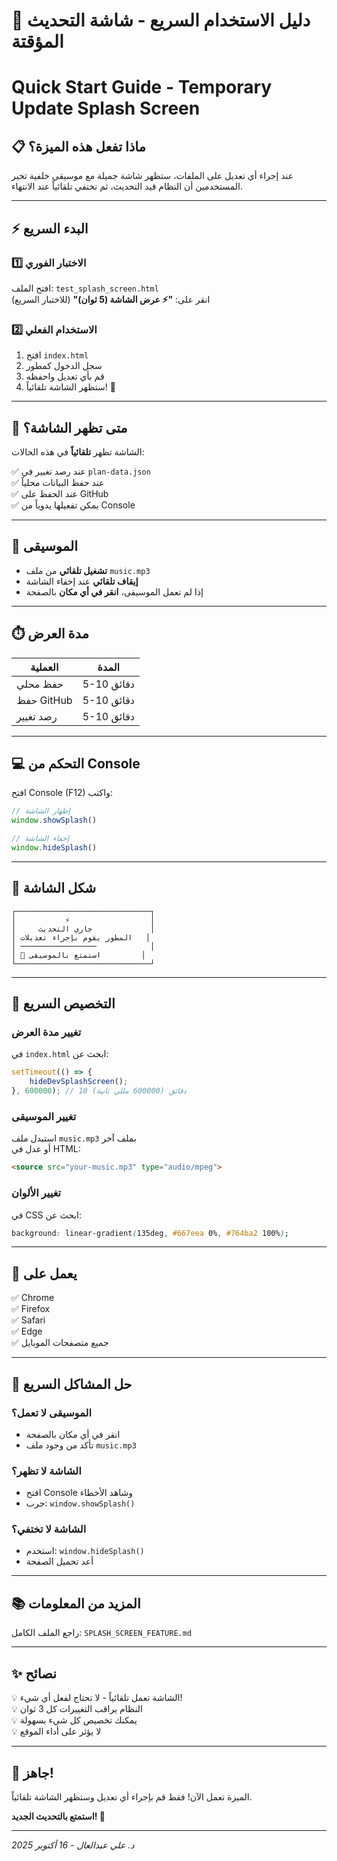 # 🚀 دليل الاستخدام السريع - شاشة التحديث المؤقتة
# Quick Start Guide - Temporary Update Splash Screen

## 📋 ماذا تفعل هذه الميزة؟

عند إجراء أي تعديل على الملفات، ستظهر شاشة جميلة مع موسيقى خلفية تخبر المستخدمين أن النظام قيد التحديث، ثم تختفي تلقائياً عند الانتهاء.

---

## ⚡ البدء السريع

### 1️⃣ الاختبار الفوري
افتح الملف: `test_splash_screen.html`  
انقر على: **"⚡ عرض الشاشة (5 ثوان)"** (للاختبار السريع)

### 2️⃣ الاستخدام الفعلي
1. افتح `index.html`
2. سجل الدخول كمطور
3. قم بأي تعديل واحفظه
4. ستظهر الشاشة تلقائياً! 🎉

---

## 🎯 متى تظهر الشاشة؟

الشاشة تظهر **تلقائياً** في هذه الحالات:

✅ عند رصد تغيير في `plan-data.json`  
✅ عند حفظ البيانات محلياً  
✅ عند الحفظ على GitHub  
✅ يمكن تفعيلها يدوياً من Console

---

## 🎵 الموسيقى

- **تشغيل تلقائي** من ملف `music.mp3`
- **إيقاف تلقائي** عند إخفاء الشاشة
- إذا لم تعمل الموسيقى، **انقر في أي مكان** بالصفحة

---

## ⏱️ مدة العرض

| العملية | المدة |
|---------|------|
| حفظ محلي | 5-10 دقائق |
| حفظ GitHub | 5-10 دقائق |
| رصد تغيير | 5-10 دقائق |

---

## 💻 التحكم من Console

افتح Console (F12) واكتب:

```javascript
// إظهار الشاشة
window.showSplash()

// إخفاء الشاشة
window.hideSplash()
```

---

## 🎨 شكل الشاشة

```
┌──────────────────────────────┐
│           ⚡                  │
│     جاري التحديث             │
│ المطور يقوم بإجراء تعديلات   │
│ ─────────────────            │
│ 🎵 استمتع بالموسيقى         │
└──────────────────────────────┘
```

---

## 🔧 التخصيص السريع

### تغيير مدة العرض
في `index.html` ابحث عن:
```javascript
setTimeout(() => {
    hideDevSplashScreen();
}, 600000); // 10 دقائق (600000 مللي ثانية)
```

### تغيير الموسيقى
استبدل ملف `music.mp3` بملف آخر  
أو عدل في HTML:
```html
<source src="your-music.mp3" type="audio/mpeg">
```

### تغيير الألوان
في CSS ابحث عن:
```css
background: linear-gradient(135deg, #667eea 0%, #764ba2 100%);
```

---

## 📱 يعمل على

✅ Chrome  
✅ Firefox  
✅ Safari  
✅ Edge  
✅ جميع متصفحات الموبايل

---

## 🐛 حل المشاكل السريع

### الموسيقى لا تعمل؟
- انقر في أي مكان بالصفحة
- تأكد من وجود ملف `music.mp3`

### الشاشة لا تظهر؟
- افتح Console وشاهد الأخطاء
- جرب: `window.showSplash()`

### الشاشة لا تختفي؟
- استخدم: `window.hideSplash()`
- أعد تحميل الصفحة

---

## 📚 المزيد من المعلومات

راجع الملف الكامل: `SPLASH_SCREEN_FEATURE.md`

---

## ✨ نصائح

💡 الشاشة تعمل تلقائياً - لا تحتاج لفعل أي شيء!  
💡 النظام يراقب التغييرات كل 3 ثوان  
💡 يمكنك تخصيص كل شيء بسهولة  
💡 لا يؤثر على أداء الموقع

---

## 🎉 جاهز!

الميزة تعمل الآن! فقط قم بإجراء أي تعديل وستظهر الشاشة تلقائياً.

**استمتع بالتحديث الجديد! 🌟**

---

*د. علي عبدالعال - 16 أكتوبر 2025*

